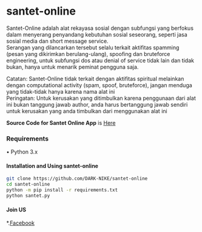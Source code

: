 # santet-online
Santet-Online adalah alat rekayasa sosial dengan subfungsi yang berfokus dalam menyerang penyandang kebutuhan sosial seseorang, seperti jasa sosial media dan short message service.  
Serangan yang dilancarkan tersebut selalu terkait aktifitas spamming (pesan yang dikirimkan berulang-ulang), spoofing dan bruteforce engineering, untuk subfungsi dos atau denial of service tidak lain dan tidak bukan, hanya untuk menarik peminat pengguna saja.

Catatan: Santet-Online tidak terkait dengan aktifitas spiritual melainkan dengan computational activity (spam, spoof, bruteforce), jangan menduga yang tidak-tidak hanya karena nama alat ini  
Peringatan: Untuk kerusakan yang ditimbulkan karena penggunaan dari alat ini bukan tanggung jawab author, anda harus bertanggung jawab sendiri untuk kerusakan yang anda timbulkan dari menggunakan alat ini

**Source Code for Santet Online App** is [Here](https://raw.githubusercontent.com/Gameye98/Gameye98.github.io/master/source/Santet.zip)

### Requirements
• Python 3.x

#### Installation and Using santet-online
```bash
git clone https://github.com/DARK-NIKE/santet-online
cd santet-online
python -m pip install -r requirements.txt
python santet.py
```

#### Join US
*.[Facebook](https://www.facebook.com/100280701937240)
